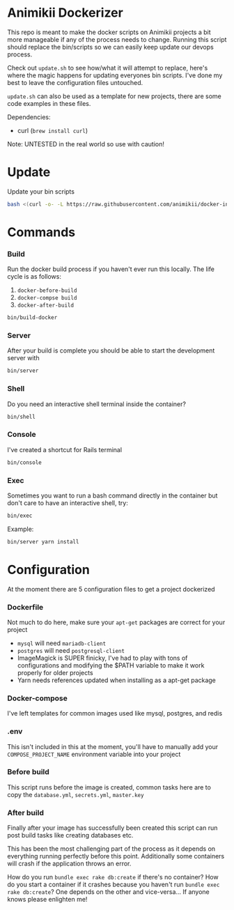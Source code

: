 # Animikii Dockerizer

This repo is meant to make the docker scripts on Animikii projects a bit more manageable if any of the process needs to change. Running this script should replace the bin/scripts so we can easily keep update our devops process.

Check out `update.sh` to see how/what it will attempt to replace, here's where the magic happens for updating everyones bin scripts. I've done my best to leave the configuration files untouched.

`update.sh` can also be used as a template for new projects, there are some code examples in these files.

Dependencies:
 - curl (`brew install curl`)

Note: UNTESTED in the real world so use with caution!


# Update

Update your bin scripts

```bash
bash <(curl -o- -L https://raw.githubusercontent.com/animikii/docker-initializer/master/execute.sh)
```

# Commands

### Build

Run the docker build process if you haven't ever run this locally. The life cycle is as follows:

1. `docker-before-build`
2. `docker-compse build`
3. `docker-after-build`

```bash
bin/build-docker
```

### Server

After your build is complete you should be able to start the development server with 

```bash
bin/server
```

### Shell

Do you need an interactive shell terminal inside the container? 

```bash
bin/shell
```

### Console

I've created a shortcut for Rails terminal

```bash
bin/console
```

### Exec

Sometimes you want to run a bash command directly in the container but don't care to have an interactive shell, try:

```bash
bin/exec
```

Example:

```bash
bin/server yarn install
```

# Configuration

At the moment there are 5 configuration files to get a project dockerized

### Dockerfile

Not much to do here, make sure your `apt-get` packages are correct for your project

- `mysql` will need `mariadb-client`
- `postgres` will need `postgresql-client`
- ImageMagick is SUPER finicky, I've had to play with tons of configurations and modifying the $PATH variable to make it work properly for older projects
- Yarn needs references updated when installing as a apt-get package


### Docker-compose

I've left templates for common images used like mysql, postgres, and redis

### .env

This isn't included in this at the moment, you'll have to manually add your `COMPOSE_PROJECT_NAME` environment variable into your project

### Before build

This script runs before the image is created, common tasks here are to copy the `database.yml`, `secrets.yml`, `master.key`

### After build

Finally after your image has successfully been created this script can run post build tasks like creating databases etc.

This has been the most challenging part of the process as it depends on everything running perfectly before this point. Additionally some containers will crash if the application throws an error. 

How do you run `bundle exec rake db:create` if there's no container? How do you start a container if it crashes because you haven't run `bundle exec rake db:create`? One depends on the other and vice-versa... If anyone knows please enlighten me!
